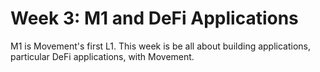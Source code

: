 # Week 3: M1 and DeFi Applications
M1 is Movement's first L1. This week is be all about building applications, particular DeFi applications, with Movement.